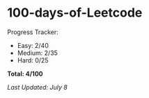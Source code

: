 # 100-days-of-Leetcode
Progress Tracker:
- Easy: 2/40
- Medium: 2/35
- Hard: 0/25

**Total: 4/100**

*Last Updated: July 8*
